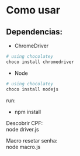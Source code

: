 # Como usar

## Dependencias:
- ChromeDriver
```bash
# using chocolatey
choco install chromedriver
```

- Node
```bash
# using chocolatey
choco install nodejs
```

run:<br/>
- npm install<br/>

Descobrir CPF:<br/>
node driver.js<br/>

Macro resetar senha:<br/>
node macro.js
